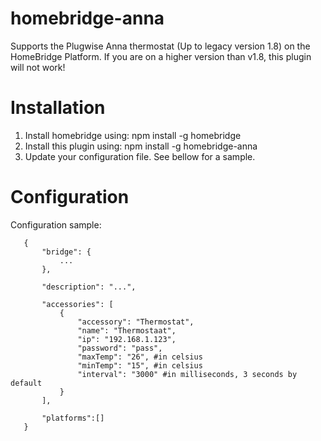 # homebridge-anna

Supports the Plugwise Anna thermostat (Up to legacy version 1.8) on the HomeBridge Platform. If you are on a higher version than v1.8, this plugin will not work!

# Installation

1. Install homebridge using: npm install -g homebridge
2. Install this plugin using: npm install -g homebridge-anna
3. Update your configuration file. See bellow for a sample.

# Configuration

Configuration sample:

 ```
    {
        "bridge": {
            ...
        },

        "description": "...",

        "accessories": [
            {
                "accessory": "Thermostat",
                "name": "Thermostaat",
                "ip": "192.168.1.123",
                "password": "pass",
                "maxTemp": "26", #in celsius
                "minTemp": "15", #in celsius
                "interval": "3000" #in milliseconds, 3 seconds by default
            }
        ],

        "platforms":[]
    }
```
